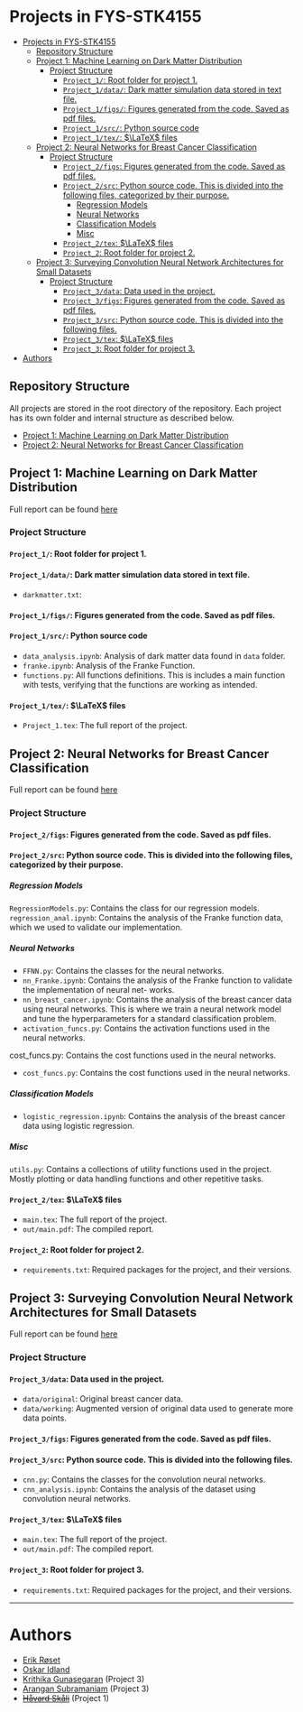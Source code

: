 # Projects in FYS-STK4155
- [Projects in FYS-STK4155](#projects-in-fys-stk4155)
  - [Repository Structure](#repository-structure)
  - [Project 1: Machine Learning on Dark Matter Distribution](#project-1-machine-learning-on-dark-matter-distribution)
    - [Project Structure](#project-structure)
      - [`Project_1/`: Root folder for project 1.](#project_1-root-folder-for-project-1)
      - [`Project_1/data/`: Dark matter simulation data stored in text file.](#project_1data-dark-matter-simulation-data-stored-in-text-file)
      - [`Project_1/figs/`: Figures generated from the code. Saved as pdf files.](#project_1figs-figures-generated-from-the-code-saved-as-pdf-files)
      - [`Project_1/src/`: Python source code](#project_1src-python-source-code)
      - [`Project_1/tex/`: $\LaTeX$ files](#project_1tex-latex-files)
  - [Project 2: Neural Networks for Breast Cancer Classification](#project-2-neural-networks-for-breast-cancer-classification)
    - [Project Structure](#project-structure-1)
      - [`Project_2/figs`: Figures generated from the code. Saved as pdf files.](#project_2figs-figures-generated-from-the-code-saved-as-pdf-files)
      - [`Project_2/src`: Python source code. This is divided into the following files, categorized by their purpose.](#project_2src-python-source-code-this-is-divided-into-the-following-files-categorized-by-their-purpose)
        - [Regression Models](#regression-models)
        - [Neural Networks](#neural-networks)
        - [Classification Models](#classification-models)
        - [Misc](#misc)
      - [`Project_2/tex`: $\LaTeX$ files](#project_2tex-latex-files)
      - [`Project_2`: Root folder for project 2.](#project_2-root-folder-for-project-2)
  - [Project 3: Surveying Convolution Neural Network Architectures for Small Datasets](#project-3-surveying-convolution-neural-network-architectures-for-small-datasets)
    - [Project Structure](#project-structure-2)
      - [`Project_3/data`: Data used in the project.](#project_3data-data-used-in-the-project)
      - [`Project_3/figs`: Figures generated from the code. Saved as pdf files.](#project_3figs-figures-generated-from-the-code-saved-as-pdf-files)
      - [`Project_3/src`: Python source code. This is divided into the following files.](#project_3src-python-source-code-this-is-divided-into-the-following-files)
      - [`Project_3/tex`: $\LaTeX$ files](#project_3tex-latex-files)
      - [`Project_3`: Root folder for project 3.](#project_3-root-folder-for-project-3)
- [Authors](#authors)

## Repository Structure 
All projects are stored in the root directory of the repository. Each project has its own folder and internal structure as described below. 
- [Project 1: Machine Learning on Dark Matter Distribution](#project-1-machine-learning-on-dark-matter-distribution)
- [Project 2: Neural Networks for Breast Cancer Classification](#project-2-neural-networks-for-breast-cancer-classification)

## Project 1: Machine Learning on Dark Matter Distribution
Full report can be found [here](Project_1/tex/out/Project_1.pdf)
### Project Structure  
#### `Project_1/`: Root folder for project 1.

#### `Project_1/data/`: Dark matter simulation data stored in text file.
- `darkmatter.txt`: 

#### `Project_1/figs/`: Figures generated from the code. Saved as pdf files. 

#### `Project_1/src/`: Python source code 
- `data_analysis.ipynb`: Analysis of dark matter data found in `data` folder. 
- `franke.ipynb`: Analysis of the Franke Function.
- `functions.py`: All functions definitions. This is includes a main function with tests, verifying that the functions are working as intended.
#### `Project_1/tex/`: $\LaTeX$ files
- `Project_1.tex`: The full report of the project. 


## Project 2: Neural Networks for Breast Cancer Classification
Full report can be found [here](Project_2/tex/out/main.pdf)
### Project Structure
#### `Project_2/figs`: Figures generated from the code. Saved as pdf files.

#### `Project_2/src`: Python source code. This is divided into the following files, categorized by their purpose. 
##### Regression Models
`RegressionModels.py`: Contains the class for our regression models. 
`regression_anal.ipynb`:  Contains the analysis of the
Franke function data, which we used to validate our implementation.

##### Neural Networks 
- `FFNN.py`: Contains the classes for the neural networks.
- `nn_Franke.ipynb`: Contains the analysis of the Franke
function to validate the implementation of neural net-
works.
- `nn_breast_cancer.ipynb`: Contains the analysis of the
breast cancer data using neural networks. This is where
we train a neural network model and tune the hyperparameters for a standard classification problem.
- `activation_funcs.py`: Contains the activation functions used in the neural networks.

cost_funcs.py: Contains the cost functions used in the
neural networks.
- `cost_funcs.py`: Contains the cost functions used in the
neural networks.

##### Classification Models
- `logistic_regression.ipynb`: Contains the analysis of the breast cancer data using logistic regression.

##### Misc
`utils.py`: Contains a collections of utility functions used in the project. Mostly plotting or data handling functions and other repetitive tasks. 

#### `Project_2/tex`: $\LaTeX$ files
- `main.tex`: The full report of the project.
- `out/main.pdf`: The compiled report. 

#### `Project_2`: Root folder for project 2.
- `requirements.txt`: Required packages for the project, and their versions. 

## Project 3: Surveying Convolution Neural Network Architectures for Small Datasets
Full report can be found [here](Project_3/tex/out/main.pdf)
### Project Structure
#### `Project_3/data`: Data used in the project. 
- `data/original`: Original breast cancer data.
- `data/working`: Augmented version of original data used to generate more data points. 

#### `Project_3/figs`: Figures generated from the code. Saved as pdf files.

#### `Project_3/src`: Python source code. This is divided into the following files. 
- `cnn.py`: Contains the classes for the convolution neural networks.
- `cnn_analysis.ipynb`: Contains the analysis of the dataset using convolution neural networks.

#### `Project_3/tex`: $\LaTeX$ files
- `main.tex`: The full report of the project.
- `out/main.pdf`: The compiled report.

#### `Project_3`: Root folder for project 3.
- `requirements.txt`: Required packages for the project, and their versions.

---
# Authors 
- [Erik Røset](@erikroset)
- [Oskar Idland](@Oskar-Idland)
- [Krithika Gunasegaran](@krithikaguna) (Project 3)
- [Arangan Subramaniam](@Arra1807) (Project 3)
- [~~Håvard Skåli~~](@paljettrosa) (Project 1)